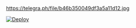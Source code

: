 https://telegra.ph/file/b46b350049df3a5a11d12.jpg

[![Deploy](https://www.herokucdn.com/deploy/button.svg)](https://heroku.com/deploy?template=https://github.com/leobrownlee/legendoftelegram.git)

